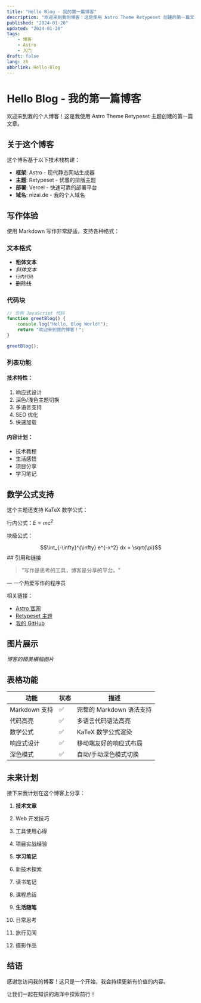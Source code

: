 ```yaml
---
title: "Hello Blog - 我的第一篇博客"
description: "欢迎来到我的博客！这是使用 Astro Theme Retypeset 创建的第一篇文章，介绍了博客的基本功能和写作体验。"
published: "2024-01-20"
updated: "2024-01-20"
tags: 
	- 博客
	- Astro
	- 入门
draft: false
lang: zh
abbrlink: Hello-Blog
---
```


# Hello Blog - 我的第一篇博客

欢迎来到我的个人博客！这是我使用 Astro Theme Retypeset 主题创建的第一篇文章。

## 关于这个博客

这个博客基于以下技术栈构建：

- **框架**: Astro - 现代静态网站生成器
- **主题**: Retypeset - 优雅的排版主题
- **部署**: Vercel - 快速可靠的部署平台
- **域名**: nizai.de - 我的个人域名

## 写作体验

使用 Markdown 写作非常舒适，支持各种格式：

### 文本格式
- **粗体文本**
- *斜体文本*
- `行内代码`
- ~~删除线~~

### 代码块
```javascript
// 示例 JavaScript 代码
function greetBlog() {
    console.log("Hello, Blog World!");
    return "欢迎来到我的博客！";
}

greetBlog();
```

### 列表功能

#### 技术特性：

1. 响应式设计
2. 深色/浅色主题切换
3. 多语言支持
4. SEO 优化
5. 快速加载


#### 内容计划：

- 技术教程
- 生活感悟
- 项目分享
- 学习笔记


## 数学公式支持

这个主题还支持 KaTeX 数学公式：

行内公式：$E = mc^2$

块级公式：

$$\int_{-\infty}^{\infty} e^{-x^2} dx = \sqrt{\pi}$$## 引用和链接

> "写作是思考的工具，博客是分享的平台。"

— 一个热爱写作的程序员



相关链接：

- [Astro 官网](https://astro.build/)
- [Retypeset 主题](https://github.com/radishzzz/astro-theme-retypeset)
- [我的 GitHub](https://github.com/)


## 图片展示




*博客的精美横幅图片*

## 表格功能

| 功能 | 状态 | 描述
|-----|-----|-----
| Markdown 支持 | ✅ | 完整的 Markdown 语法支持
| 代码高亮 | ✅ | 多语言代码语法高亮
| 数学公式 | ✅ | KaTeX 数学公式渲染
| 响应式设计 | ✅ | 移动端友好的响应式布局
| 深色模式 | ✅ | 自动/手动深色模式切换


## 未来计划

接下来我计划在这个博客上分享：

1. **技术文章**

1. Web 开发技巧
2. 工具使用心得
3. 项目实战经验



2. **学习笔记**

1. 新技术探索
2. 读书笔记
3. 课程总结



3. **生活随笔**

1. 日常思考
2. 旅行见闻
3. 摄影作品


## 结语

感谢您访问我的博客！这只是一个开始，我会持续更新有价值的内容。

让我们一起在知识的海洋中探索前行！
